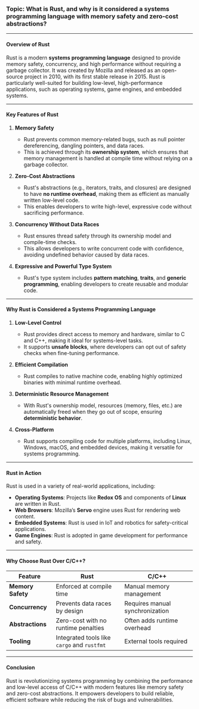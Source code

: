 ### **Topic:** What is Rust, and why is it considered a systems programming language with memory safety and zero-cost abstractions?  

---

#### **Overview of Rust**  
Rust is a modern **systems programming language** designed to provide memory safety, concurrency, and high performance without requiring a garbage collector. It was created by Mozilla and released as an open-source project in 2010, with its first stable release in 2015. Rust is particularly well-suited for building low-level, high-performance applications, such as operating systems, game engines, and embedded systems.

---

#### **Key Features of Rust**  

1. **Memory Safety**  
   - Rust prevents common memory-related bugs, such as null pointer dereferencing, dangling pointers, and data races.  
   - This is achieved through its **ownership system**, which ensures that memory management is handled at compile time without relying on a garbage collector.  

2. **Zero-Cost Abstractions**  
   - Rust's abstractions (e.g., iterators, traits, and closures) are designed to have **no runtime overhead**, making them as efficient as manually written low-level code.  
   - This enables developers to write high-level, expressive code without sacrificing performance.  

3. **Concurrency Without Data Races**  
   - Rust ensures thread safety through its ownership model and compile-time checks.  
   - This allows developers to write concurrent code with confidence, avoiding undefined behavior caused by data races.  

4. **Expressive and Powerful Type System**  
   - Rust's type system includes **pattern matching**, **traits**, and **generic programming**, enabling developers to create reusable and modular code.  

---

#### **Why Rust is Considered a Systems Programming Language**  

1. **Low-Level Control**  
   - Rust provides direct access to memory and hardware, similar to C and C++, making it ideal for systems-level tasks.  
   - It supports **unsafe blocks**, where developers can opt out of safety checks when fine-tuning performance.  

2. **Efficient Compilation**  
   - Rust compiles to native machine code, enabling highly optimized binaries with minimal runtime overhead.  

3. **Deterministic Resource Management**  
   - With Rust's ownership model, resources (memory, files, etc.) are automatically freed when they go out of scope, ensuring **deterministic behavior**.  

4. **Cross-Platform**  
   - Rust supports compiling code for multiple platforms, including Linux, Windows, macOS, and embedded devices, making it versatile for systems programming.  

---

#### **Rust in Action**  

Rust is used in a variety of real-world applications, including:  
- **Operating Systems**: Projects like **Redox OS** and components of **Linux** are written in Rust.  
- **Web Browsers**: Mozilla’s **Servo** engine uses Rust for rendering web content.  
- **Embedded Systems**: Rust is used in IoT and robotics for safety-critical applications.  
- **Game Engines**: Rust is adopted in game development for performance and safety.  

---

#### **Why Choose Rust Over C/C++?**  

| **Feature**            | **Rust**                                | **C/C++**                            |
|-------------------------|-----------------------------------------|---------------------------------------|
| **Memory Safety**       | Enforced at compile time                | Manual memory management              |
| **Concurrency**         | Prevents data races by design           | Requires manual synchronization       |
| **Abstractions**        | Zero-cost with no runtime penalties     | Often adds runtime overhead           |
| **Tooling**             | Integrated tools like `cargo` and `rustfmt` | External tools required              |

---

#### **Conclusion**  
Rust is revolutionizing systems programming by combining the performance and low-level access of C/C++ with modern features like memory safety and zero-cost abstractions. It empowers developers to build reliable, efficient software while reducing the risk of bugs and vulnerabilities.